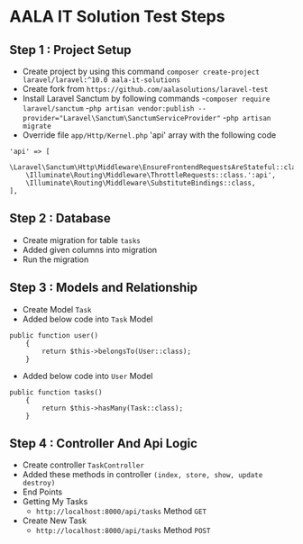 # AALA IT Solution Test Steps

## Step 1 : Project Setup
* Create project by using this command
```composer create-project laravel/laravel:^10.0 aala-it-solutions```
* Create fork from `https://github.com/aalasolutions/laravel-test`
* Install Laravel Sanctum by following commands
-```composer require laravel/sanctum```
-```php artisan vendor:publish --provider="Laravel\Sanctum\SanctumServiceProvider"```
-```php artisan migrate```
* Override file `app/Http/Kernel.php` 'api' array with the following code
```
'api' => [
    \Laravel\Sanctum\Http\Middleware\EnsureFrontendRequestsAreStateful::class,
    \Illuminate\Routing\Middleware\ThrottleRequests::class.':api',
    \Illuminate\Routing\Middleware\SubstituteBindings::class,
],
```

## Step 2 : Database
* Create migration for table `tasks`
* Added given columns into migration
* Run the migration

## Step 3 : Models and Relationship
* Create Model `Task`
* Added below code into `Task` Model
``` 
public function user()
    {
        return $this->belongsTo(User::class);
    }
```
* Added below code into `User` Model
```
public function tasks()
    {
        return $this->hasMany(Task::class);
    }
```

## Step 4 : Controller And Api Logic
* Create controller `TaskController`
* Added these methods in controller `(index, store, show, update destroy)`
* End Points
* Getting My Tasks
  - ```http://localhost:8000/api/tasks``` Method `GET`
* Create New Task
  - ```http://localhost:8000/api/tasks``` Method `POST`